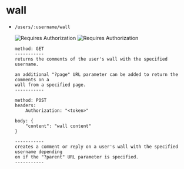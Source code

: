 # wall

- `/users/:username/wall`

	![Requires Authorization](https://img.shields.io/badge/requires_authorization-GET:_no-blue)
	![Requires Authorization](https://img.shields.io/badge/requires_authorization-POST:_yes-blue)
	```
	method: GET
	-----------
	returns the comments of the user's wall with the specified username.

	an additional "?page" URL parameter can be added to return the comments on a
	wall from a specified page.
	-----------
	
	method: POST
	headers:
		Authorization: "<token>"
	
	body: {
		"content": "wall content"
	}
	
	-----------
	creates a comment or reply on a user's wall with the specified username depending
	on if the "?parent" URL parameter is specified.
	-----------
	```
